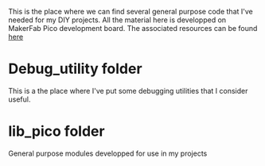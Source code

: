 This is the place where we can find several general purpose code that I've needed for my DIY projects.
All the material here is developped on MakerFab Pico development board.
The associated resources can be found [here](https://github.com/Makerfabs/Pico_Primer_Kit.git)

# Debug_utility folder
This is a the place where I've put some debugging utilities that I consider useful.

# lib_pico folder
General purpose modules developped for use in my projects

